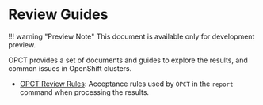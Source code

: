 # Review Guides

!!! warning "Preview Note"
    This document is available only for development preview.


OPCT provides a set of documents and guides to explore the results,
and common issues in OpenShift clusters.

- [OPCT Review Rules](./rules.md): Acceptance rules used by `OPCT` in the `report` command when processing the results.
